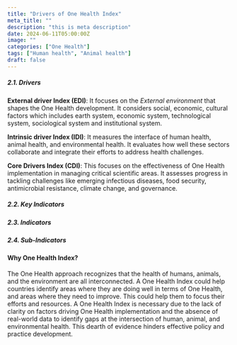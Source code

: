 ```yaml
---
title: "Drivers of One Health Index"
meta_title: ""
description: "this is meta description"
date: 2024-06-11T05:00:00Z
image: ""
categories: ["One Health"]
tags: ["Human health", "Animal health"]
draft: false
---
```

##### 2.1. Drivers
**External driver Index (EDI)**: It focuses on the *External environment* that shapes the One Health development. It considers social, economic, cultural factors which includes earth system, economic system, technological system, sociological system and institutional system.
 
**Intrinsic driver Index (IDI)**:  It measures the interface of human health, animal health, and environmental health. It evaluates how well these sectors collaborate and integrate their efforts to address health challenges.
 
**Core Drivers Index (CDI)**: This focuses on the effectiveness of One Health implementation in managing critical scientific areas. It assesses progress in tackling challenges like emerging infectious diseases, food security, antimicrobial resistance, climate change, and governance.
##### 2.2. Key Indicators
##### 2.3. Indicators
##### 2.4. Sub-Indicators

#### Why One Health Index?
The One Health approach recognizes that the health of humans, animals, and the environment are all interconnected. A One Health Index could help countries identify areas where they are doing well in terms of One Health, and areas where they need to improve. This could help them to focus their efforts and resources. A One Health Index is necessary due to the lack of clarity on factors driving One Health implementation and the absence of real-world data to identify gaps at the intersection of human, animal, and environmental health. This dearth of evidence hinders effective policy and practice development.
